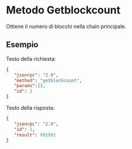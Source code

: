 # Metodo Getblockcount

Ottiene il numero di blocchi nella chain principale.

## Esempio

Testo della richiesta:

```json
{
   "jsonrpc": "2.0",
   "method": "getblockcount",
   "params":[],
   "id": 1
}
```

Testo della risposta:

```json
{
   "jsonrpc": "2.0",
   "id": 1,
   "result": 991991
}
```
